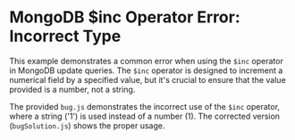 # MongoDB $inc Operator Error: Incorrect Type

This example demonstrates a common error when using the `$inc` operator in MongoDB update queries.  The `$inc` operator is designed to increment a numerical field by a specified value, but it's crucial to ensure that the value provided is a number, not a string.

The provided `bug.js` demonstrates the incorrect use of the `$inc` operator, where a string ('1') is used instead of a number (1).  The corrected version (`bugSolution.js`) shows the proper usage.